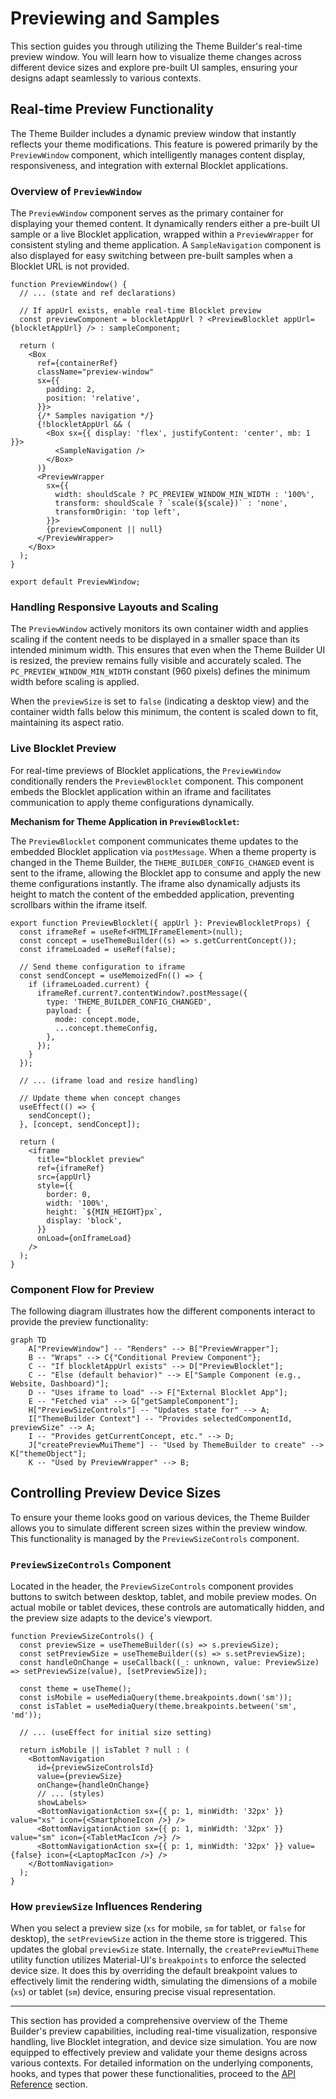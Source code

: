 # Previewing and Samples

This section guides you through utilizing the Theme Builder's real-time preview window. You will learn how to visualize theme changes across different device sizes and explore pre-built UI samples, ensuring your designs adapt seamlessly to various contexts.

## Real-time Preview Functionality

The Theme Builder includes a dynamic preview window that instantly reflects your theme modifications. This feature is powered primarily by the `PreviewWindow` component, which intelligently manages content display, responsiveness, and integration with external Blocklet applications.

### Overview of `PreviewWindow`

The `PreviewWindow` component serves as the primary container for displaying your themed content. It dynamically renders either a pre-built UI sample or a live Blocklet application, wrapped within a `PreviewWrapper` for consistent styling and theme application. A `SampleNavigation` component is also displayed for easy switching between pre-built samples when a Blocklet URL is not provided.

```tsx
function PreviewWindow() {
  // ... (state and ref declarations)

  // If appUrl exists, enable real-time Blocklet preview
  const previewComponent = blockletAppUrl ? <PreviewBlocklet appUrl={blockletAppUrl} /> : sampleComponent;

  return (
    <Box
      ref={containerRef}
      className="preview-window"
      sx={{
        padding: 2,
        position: 'relative',
      }}>
      {/* Samples navigation */}
      {!blockletAppUrl && (
        <Box sx={{ display: 'flex', justifyContent: 'center', mb: 1 }}>
          <SampleNavigation />
        </Box>
      )}
      <PreviewWrapper
        sx={{
          width: shouldScale ? PC_PREVIEW_WINDOW_MIN_WIDTH : '100%',
          transform: shouldScale ? `scale(${scale})` : 'none',
          transformOrigin: 'top left',
        }}>
        {previewComponent || null}
      </PreviewWrapper>
    </Box>
  );
}

export default PreviewWindow;
```

### Handling Responsive Layouts and Scaling

The `PreviewWindow` actively monitors its own container width and applies scaling if the content needs to be displayed in a smaller space than its intended minimum width. This ensures that even when the Theme Builder UI is resized, the preview remains fully visible and accurately scaled. The `PC_PREVIEW_WINDOW_MIN_WIDTH` constant (960 pixels) defines the minimum width before scaling is applied.

When the `previewSize` is set to `false` (indicating a desktop view) and the container width falls below this minimum, the content is scaled down to fit, maintaining its aspect ratio.

### Live Blocklet Preview

For real-time previews of Blocklet applications, the `PreviewWindow` conditionally renders the `PreviewBlocklet` component. This component embeds the Blocklet application within an iframe and facilitates communication to apply theme configurations dynamically.

**Mechanism for Theme Application in `PreviewBlocklet`:**

The `PreviewBlocklet` component communicates theme updates to the embedded Blocklet application via `postMessage`. When a theme property is changed in the Theme Builder, the `THEME_BUILDER_CONFIG_CHANGED` event is sent to the iframe, allowing the Blocklet app to consume and apply the new theme configurations instantly. The iframe also dynamically adjusts its height to match the content of the embedded application, preventing scrollbars within the iframe itself.

```tsx
export function PreviewBlocklet({ appUrl }: PreviewBlockletProps) {
  const iframeRef = useRef<HTMLIFrameElement>(null);
  const concept = useThemeBuilder((s) => s.getCurrentConcept());
  const iframeLoaded = useRef(false);

  // Send theme configuration to iframe
  const sendConcept = useMemoizedFn(() => {
    if (iframeLoaded.current) {
      iframeRef.current?.contentWindow?.postMessage({
        type: 'THEME_BUILDER_CONFIG_CHANGED',
        payload: {
          mode: concept.mode,
          ...concept.themeConfig,
        },
      });
    }
  });

  // ... (iframe load and resize handling)

  // Update theme when concept changes
  useEffect(() => {
    sendConcept();
  }, [concept, sendConcept]);

  return (
    <iframe
      title="blocklet preview"
      ref={iframeRef}
      src={appUrl}
      style={{
        border: 0,
        width: '100%',
        height: `${MIN_HEIGHT}px`,
        display: 'block',
      }}
      onLoad={onIframeLoad}
    />
  );
}
```

### Component Flow for Preview

The following diagram illustrates how the different components interact to provide the preview functionality:

```mermaid
graph TD
    A["PreviewWindow"] -- "Renders" --> B["PreviewWrapper"];
    B -- "Wraps" --> C{"Conditional Preview Component"};
    C -- "If blockletAppUrl exists" --> D["PreviewBlocklet"];
    C -- "Else (default behavior)" --> E["Sample Component (e.g., Website, Dashboard)"];
    D -- "Uses iframe to load" --> F["External Blocklet App"];
    E -- "Fetched via" --> G["getSampleComponent"];
    H["PreviewSizeControls"] -- "Updates state for" --> A;
    I["ThemeBuilder Context"] -- "Provides selectedComponentId, previewSize" --> A;
    I -- "Provides getCurrentConcept, etc." --> D;
    J["createPreviewMuiTheme"] -- "Used by ThemeBuilder to create" --> K["themeObject"];
    K -- "Used by PreviewWrapper" --> B;
```

## Controlling Preview Device Sizes

To ensure your theme looks good on various devices, the Theme Builder allows you to simulate different screen sizes within the preview window. This functionality is managed by the `PreviewSizeControls` component.

### `PreviewSizeControls` Component

Located in the header, the `PreviewSizeControls` component provides buttons to switch between desktop, tablet, and mobile preview modes. On actual mobile or tablet devices, these controls are automatically hidden, and the preview size adapts to the device's viewport.

```tsx
function PreviewSizeControls() {
  const previewSize = useThemeBuilder((s) => s.previewSize);
  const setPreviewSize = useThemeBuilder((s) => s.setPreviewSize);
  const handleOnChange = useCallback((_: unknown, value: PreviewSize) => setPreviewSize(value), [setPreviewSize]);

  const theme = useTheme();
  const isMobile = useMediaQuery(theme.breakpoints.down('sm'));
  const isTablet = useMediaQuery(theme.breakpoints.between('sm', 'md'));

  // ... (useEffect for initial size setting)

  return isMobile || isTablet ? null : (
    <BottomNavigation
      id={previewSizeControlsId}
      value={previewSize}
      onChange={handleOnChange}
      // ... (styles)
      showLabels>
      <BottomNavigationAction sx={{ p: 1, minWidth: '32px' }} value="xs" icon={<SmartphoneIcon />} />
      <BottomNavigationAction sx={{ p: 1, minWidth: '32px' }} value="sm" icon={<TabletMacIcon />} />
      <BottomNavigationAction sx={{ p: 1, minWidth: '32px' }} value={false} icon={<LaptopMacIcon />} />
    </BottomNavigation>
  );
}
```

### How `previewSize` Influences Rendering

When you select a preview size (`xs` for mobile, `sm` for tablet, or `false` for desktop), the `setPreviewSize` action in the theme store is triggered. This updates the global `previewSize` state. Internally, the `createPreviewMuiTheme` utility function utilizes Material-UI's `breakpoints` to enforce the selected device size. It does this by overriding the default breakpoint values to effectively limit the rendering width, simulating the dimensions of a mobile (`xs`) or tablet (`sm`) device, ensuring precise visual representation.

--- 

This section has provided a comprehensive overview of the Theme Builder's preview capabilities, including real-time visualization, responsive handling, live Blocklet integration, and device size simulation. You are now equipped to effectively preview and validate your theme designs across various contexts. For detailed information on the underlying components, hooks, and types that power these functionalities, proceed to the [API Reference](./api-reference.md) section.